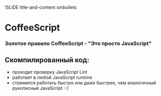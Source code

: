 !SLIDE title-and-content smbullets

# CoffeeScript

### Золотое правило CoffeeScript - "Это просто JavaScript"

## Скомпилированный код:

* проходит проверку JavaScript Lint
* работает в любой JavaScript runtime
* стремится работать быстро или даже быстрее, чем аналогичный рукописный JavaScript :-)
